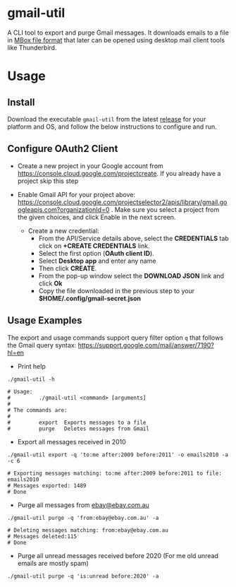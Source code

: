# gmail-util

A CLI tool to export and purge Gmail messages. It downloads emails to a file in [MBox file format](https://en.wikipedia.org/wiki/Mbox) that later can be opened using desktop mail client tools like Thunderbird.

# Usage

## Install

Download the executable `gmail-util` from the latest [release](https://github.com/rinconjc/gmail-util/releases) for your platform and OS, and follow the below instructions to configure and run.

## Configure OAuth2 Client

* Create a new project in your Google account from https://console.cloud.google.com/projectcreate. If you already have a project skip this step

* Enable Gmail API for your project above: https://console.cloud.google.com/projectselector2/apis/library/gmail.googleapis.com?organizationId=0 . Make sure you select a project from the given choices, and click Enable in the next screen.

    * Create a new credential:
      + From the API/Service details above, select the **CREDENTIALS** tab click on **+CREATE CREDENTIALS** link.
      + Select the first option (**OAuth client ID**).
      + Select **Desktop app** and enter any name
      + Then click **CREATE**.
      + From the pop-up window select the **DOWNLOAD JSON** link and click **Ok**
      + Copy the file downloaded in the previous step to your **$HOME/.config/gmail-secret.json**
    
    

## Usage Examples

The export and usage commands support query filter option `q` that follows the Gmail query syntax: https://support.google.com/mail/answer/7190?hl=en 

* Print help

```shell
./gmail-util -h

# Usage:
#         ./gmail-util <command> [arguments]
# 
# The commands are:
# 
#         export  Exports messages to a file
#         purge   Deletes messages from Gmail

```

* Export all messages received in 2010

```shell
./gmail-util export -q 'to:me after:2009 before:2011' -o emails2010 -a -c 6

# Exporting messages matching: to:me after:2009 before:2011 to file: emails2010
# Messages exported: 1489
# Done

```

* Purge all messages from ebay@ebay.com.au

```shell
./gmail-util purge -q 'from:ebay@ebay.com.au' -a

# Deleting messages matching: from:ebay@ebay.com.au
# Messages deleted:115
# Done
```

* Purge all unread messages received before 2020 (For me old unread emails are mostly spam)

```shell
./gmail-util purge -q 'is:unread before:2020' -a

```




